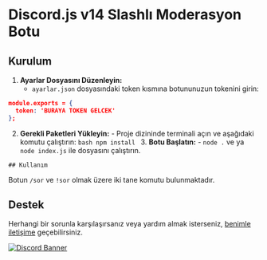 # Discord.js v14 Slashlı Moderasyon Botu


## Kurulum
1. **Ayarlar Dosyasını Düzenleyin:**
   - `ayarlar.json` dosyasındaki token kısmına botununuzun tokenini girin:
  ```json
module.exports = {
    token: 'BURAYA TOKEN GELCEK' 
};
```
  2. **Gerekli Paketleri Yükleyin:**
    - Proje dizininde terminali açın ve aşağıdaki komutu çalıştırın:
    ```bash
    npm install
    ```
    3. **Botu Başlatın:**
    - `node .` ve ya `node index.js` ile dosyasını çalıştırın.

    ## Kullanım
   Botun `/sor` ve `!sor` olmak üzere iki tane komutu bulunmaktadır.

   ## Destek

Herhangi bir sorunla karşılaşırsanız veya yardım almak isterseniz, [benimle iletişime](https://discord.com/users/657241749579759616) geçebilirsiniz.

[![Discord Banner](https://api.weblutions.com/discord/invite/bdfd/)](https://discord.gg/bdfd)